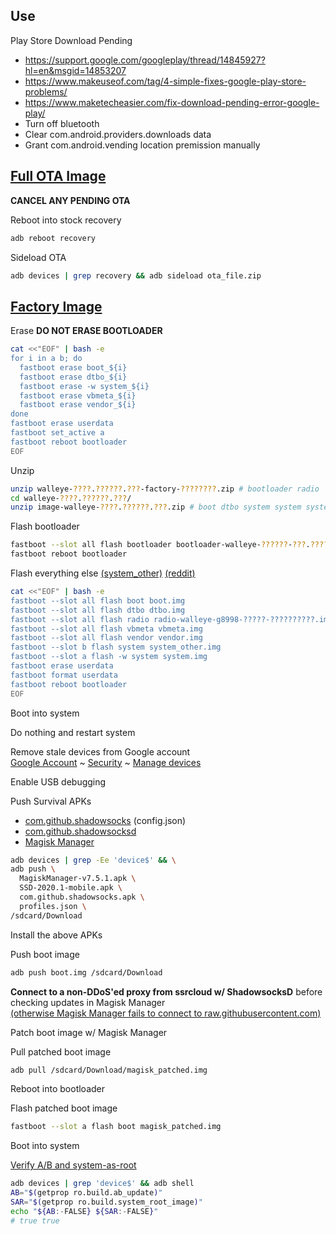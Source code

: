 ## Use

Play Store Download Pending
* https://support.google.com/googleplay/thread/14845927?hl=en&msgid=14853207
* https://www.makeuseof.com/tag/4-simple-fixes-google-play-store-problems/
* https://www.maketecheasier.com/fix-download-pending-error-google-play/
* Turn off bluetooth
* Clear com.android.providers.downloads data
* Grant com.android.vending location premission manually




## [Full OTA Image](https://developers.google.com/android/ota)

**CANCEL ANY PENDING OTA**

Reboot into stock recovery

```bash
adb reboot recovery
```

Sideload OTA

```bash
adb devices | grep recovery && adb sideload ota_file.zip
```

## [Factory Image](https://developers.google.com/android/images)

Erase **DO NOT ERASE BOOTLOADER**

```bash
cat <<"EOF" | bash -e
for i in a b; do
  fastboot erase boot_${i}
  fastboot erase dtbo_${i}
  fastboot erase -w system_${i}
  fastboot erase vbmeta_${i}
  fastboot erase vendor_${i}
done
fastboot erase userdata
fastboot set_active a
fastboot reboot bootloader
EOF
```

Unzip

```bash
unzip walleye-????.??????.???-factory-????????.zip # bootloader radio
cd walleye-????.??????.???/
unzip image-walleye-????.??????.???.zip # boot dtbo system system system_other vbmeta vendor
```

Flash bootloader

```bash
fastboot --slot all flash bootloader bootloader-walleye-??????-???.????.??.img
fastboot reboot bootloader
```

Flash everything else [(system_other)](https://source.android.com/security/verifiedboot/verify-system-other-partition) [(reddit)](https://www.reddit.com/r/GooglePixel/comments/7hwhma/81_factory_images_system_otherimg_2xl/dqucxy9?utm_source=share&utm_medium=web2x)

```bash
cat <<"EOF" | bash -e
fastboot --slot all flash boot boot.img
fastboot --slot all flash dtbo dtbo.img
fastboot --slot all flash radio radio-walleye-g8998-?????-??????????.img
fastboot --slot all flash vbmeta vbmeta.img
fastboot --slot all flash vendor vendor.img
fastboot --slot b flash system system_other.img
fastboot --slot a flash -w system system.img
fastboot erase userdata
fastboot format userdata
fastboot reboot bootloader
EOF
```

Boot into system

Do nothing and restart system

Remove stale devices from Google account  
[Google Account](https://myaccount.google.com/) ~ [Security](https://myaccount.google.com/security) ~ [Manage devices](https://myaccount.google.com/device-activity)

Enable USB debugging

Push Survival APKs
* [com.github.shadowsocks](https://apk.support/app/com.github.shadowsocks) (config.json)
* [com.github.shadowsocksd](https://github.com/TheCGDF/SSD-Android/releases)
* [Magisk Manager](https://github.com/topjohnwu/Magisk/releases)

```bash
adb devices | grep -Ee 'device$' && \
adb push \
  MagiskManager-v7.5.1.apk \
  SSD-2020.1-mobile.apk \
  com.github.shadowsocks.apk \
  profiles.json \
/sdcard/Download
```

Install the above APKs

Push boot image

```bash
adb push boot.img /sdcard/Download
```

**Connect to a non-DDoS'ed proxy from ssrcloud w/ ShadowsocksD** before checking updates in Magisk Manager  
[(otherwise Magisk Manager fails to connect to raw.githubusercontent.com)](https://github.com/topjohnwu/Magisk/issues/2905#issuecomment-647087771)

Patch boot image w/ Magisk Manager

Pull patched boot image

```bash
adb pull /sdcard/Download/magisk_patched.img
```

Reboot into bootloader

Flash patched boot image

```bash
fastboot --slot a flash boot magisk_patched.img 
```

Boot into system

[Verify A/B and system-as-root](https://topjohnwu.github.io/Magisk/install.html#knowing-your-device)

```bash
adb devices | grep 'device$' && adb shell
AB="$(getprop ro.build.ab_update)"
SAR="$(getprop ro.build.system_root_image)"
echo "${AB:-FALSE} ${SAR:-FALSE}"
# true true
```
